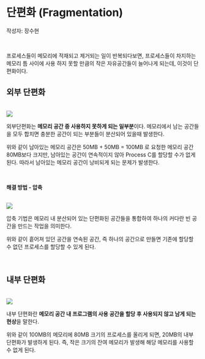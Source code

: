 # 단편화 (Fragmentation)
작성자: 장수현

<br>

프로세스들이 메모리에 적재되고 제거되는 일이 반복되다보면, 프로세스들이 차지하는 메모리 틈 사이에 사용 하지 못할 만큼의 작은 자유공간들이 늘어나게 되는데, 이것이 단편화이다.

## 외부 단편화

<br>

<img src="https://img1.daumcdn.net/thumb/R1280x0/?scode=mtistory2&fname=https%3A%2F%2Fblog.kakaocdn.net%2Fdn%2FA2ebn%2Fbtrnv29ql8l%2FbUHpFVuDT0hLGJTgLWeDqk%2Fimg.png">

<br>

외부단편화는 **메모리 공간 중 사용하지 못하게 되는 일부분**이다. 메모리에서 남는 공간들을 모두 합치면 충분한 공간이 되는 부분들이 분산되어 있을때 발생한다.

위와 같이 남아있는 메모리 공간은 50MB + 50MB = 100MB 로 요청한 메모리 공간 80MB보다 크지만, 남아있는 공간이 연속적이지 않아 Process C를 할당할 수가 없게 된다. 따라서 남아있는 메모리 공간이 낭비되게 되는 문제가 발생한다.

<br>

**해결 방법 - 압축**

<br>

<img src="https://img1.daumcdn.net/thumb/R1280x0/?scode=mtistory2&fname=https%3A%2F%2Fblog.kakaocdn.net%2Fdn%2F02zPc%2FbtrnypW32GS%2F6cZQCyTGFKlNtkll6UMCKk%2Fimg.png">

<br>

압축 기법은 메모리 내 분산되어 있는 단편화된 공간들을 통합하여 하나의 커다란 빈 공간을 만드는 작업을 의미한다.

위와 같이 흩어져 있던 공간을 연속된 공간, 즉 하나의 공간으로 만들면 기존에 할당할 수 없던 프로세스를 할당할 수 있게 된다.

<br>

## 내부 단편화

<br>

<img src="https://img1.daumcdn.net/thumb/R1280x0/?scode=mtistory2&fname=https%3A%2F%2Fblog.kakaocdn.net%2Fdn%2FxDLav%2Fbtrnv3mVrDl%2FnjIwszyMkwGjfC3MDCHNRk%2Fimg.png">

<br>

내부 단편화란 **메모리 공간 내 프로그램의 사용 공간을 할당 후 사용되지 않고 남게 되는 현상**을 말한다. 

위와 같이 100MB의 메모리에 80MB 크기의 프로세스를 올리게 되면, 20MB의 내부 단편화가 발생하게 된다. 즉, 작은 크기의 잔여 메모리가 발생해 해당 메모리를 사용할 수 없게 된다.